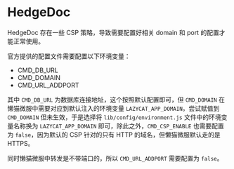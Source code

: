 # HedgeDoc

HedgeDoc 存在一些 CSP 策略，导致需要配置好相关 domain 和 port 的配置才能正常使用。

官方提供的配置文件需要配置以下环境变量：

* CMD_DB_URL
* CMD_DOMAIN
* CMD_URL_ADDPORT

其中 `CMD_DB_URL` 为数据库连接地址，这个按照默认配置即可，但 `CMD_DOMAIN` 在懒猫微服中需要对应到默认注入的环境变量 `LAZYCAT_APP_DOMAIN`，尝试赋值到 `CMD_DOMAIN` 但未生效，于是选择将 `lib/config/environment.js` 文件中的环境变量名称换为 `LAZYCAT_APP_DOMAIN` 即可，除此之外，`CMD_CSP_ENABLE` 也需要配置为 `false`，因为默认的 CSP 针对的只有 HTTP 的域名，但懒猫微服默认走的是 HTTPS。

同时懒猫微服中转发是不带端口的，所以 `CMD_URL_ADDPORT` 需要配置为 `false`。
